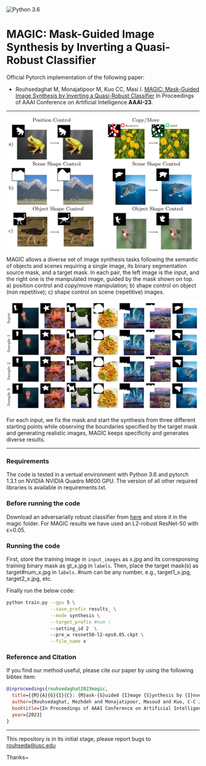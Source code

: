 ![Python 3.6](https://img.shields.io/badge/python-3.6-green.svg)
# MAGIC: Mask-Guided Image Synthesis by Inverting a Quasi-Robust Classifier

Official Pytorch implementation of the following paper:

+ Rouhsedaghat M, Monajatipoor M, Kuo CC, Masi I. [MAGIC: Mask-Guided Image Synthesis by Inverting a Quasi-Robust Classifier](https://arxiv.org/abs/2209.11549) In Proceedings of AAAI Conference on Artificial Intelligence **AAAI-23**.

___

<p align="center">
  <img src="1.png" width="680" >
</p>

MAGIC allows a diverse set of image synthesis tasks following the semantic of objects and scenes requiring a single image, its binary segmentation source mask, and
a target mask. In each pair, the left image is the input, and the right one is the manipulated image, guided by the mask shown on top. a) position control and copy/move manipulation; b) shape control on object (non repetitive); c) shape control on  scene (repetitive) images.

<p align="center">
  <img src="2.png" width="950" >
</p>

For each input, we fix the mask and start the synthesis from three different starting points while observing the boundaries specified by the target mask and generating realistic images, MAGIC keeps specificity and generates diverse results.
___

### Requirements

The code is tested in a vertual environment with Python 3.6 and pytorch 1.3.1 on NVIDIA NVIDIA Quadro M600 GPU.
The version of all other required libraries is available in requirements.txt.

### Before running the code

Download an adversarially robust classifier from [here](https://github.com/microsoft/robust-models-transfer#download-our-robust-imagenet-models) and store it in the magic folder.
For MAGIC results we have used an L2-robust ResNet-50 with ε=0.05.

### Running the code

First, store the training image in `input_images` as x.jpg and its corresponsing training binary mask as gt_x.jpg in `labels`. Then, place the target mask(s) as target#num_x.jpg in `labels`. #num can be any number, e.g., target1_x.jpg, target2_x.jpg, etc.

Finally run the below code:

```bash
python train.py --gpu 5 \
                --save_prefix results_ \
                --mode synthesis \
                --target_prefix #num \
                --setting_id 2  \ 
                --pre_w resnet50-l2-eps0.05.ckpt \
                --file_name x
```
### Reference and Citation

If you find our method useful, please cite our paper by using the following bibtex item:

```bibtex
@inproceedings{rouhsedaghat2023magic,
  title={{M}{A}{G}{I}{C}: {M}ask-{G}uided {I}mage {S}ynthesis by {I}nverting a {Q}uasi-{R}obust {C}lassifier},
  author={Rouhsedaghat, Mozhdeh and Monajatipoor, Masoud and Kuo, C-C Jay and Masi, Iacopo},
  booktitle={In Proceedings of AAAI Conference on Artificial Intelligence},
  year={2023}
}
```
___
This repository is in its initial stage, please report bugs to rouhseda@usc.edu

Thanks~
